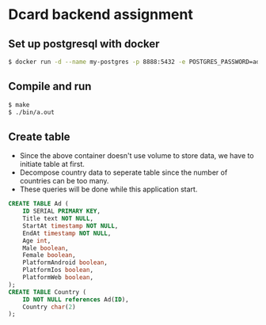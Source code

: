 # Dcard backend assignment

## Set up postgresql with docker
```sh
$ docker run -d --name my-postgres -p 8888:5432 -e POSTGRES_PASSWORD=admin postgres:14-alpine3.17
```

## Compile and run
```sh
$ make
$ ./bin/a.out
```

## Create table
* Since the above container doesn't use volume to store data, we have to initiate table at first.
* Decompose country data to seperate table since the number of countries can be too many.
* These queries will be done while this application start.
```sql
CREATE TABLE Ad (
    ID SERIAL PRIMARY KEY,
    Title text NOT NULL,
    StartAt timestamp NOT NULL,
    EndAt timestamp NOT NULL,
    Age int,
    Male boolean,
    Female boolean,
    PlatformAndroid boolean,
    PlatformIos boolean,
    PlatformWeb boolean,
);
CREATE TABLE Country (
    ID NOT NULL references Ad(ID),
    Country char(2)
);
```